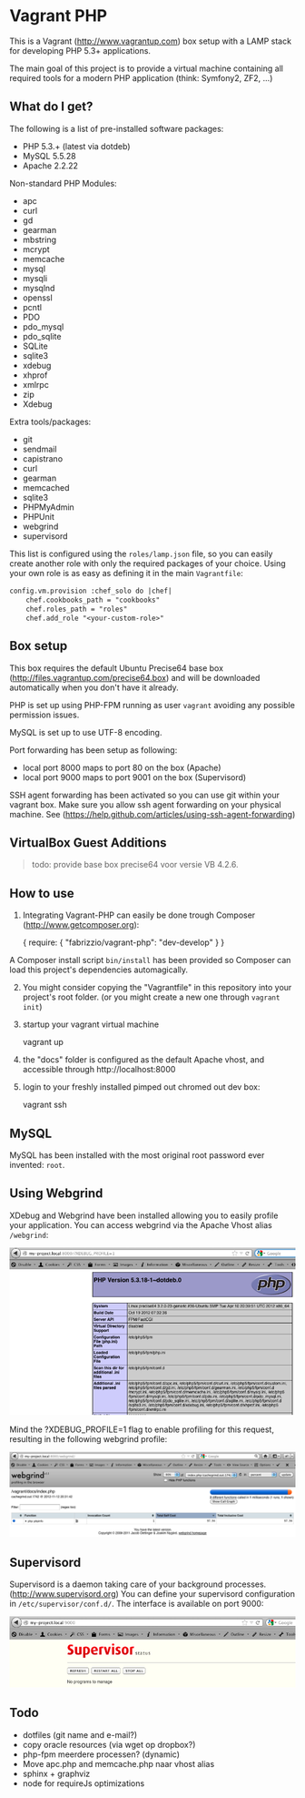 Vagrant PHP
===========
This is a Vagrant (http://www.vagrantup.com) box setup with a LAMP stack for developing PHP 5.3+ applications.

The main goal of this project is to provide a virtual machine containing all required tools for a modern PHP application (think: Symfony2, ZF2, ...)

What do I get?
--------------

The following is a list of pre-installed software packages:

- PHP 5.3.+ (latest via dotdeb)
- MySQL 5.5.28
- Apache 2.2.22

Non-standard PHP Modules:
- apc
- curl
- gd
- gearman
- mbstring
- mcrypt
- memcache
- mysql
- mysqli
- mysqlnd
- openssl
- pcntl
- PDO
- pdo_mysql
- pdo_sqlite
- SQLite
- sqlite3
- xdebug
- xhprof
- xmlrpc
- zip
- Xdebug

Extra tools/packages:

- git
- sendmail
- capistrano
- curl
- gearman
- memcached
- sqlite3
- PHPMyAdmin
- PHPUnit
- webgrind
- supervisord


This list is configured using the `roles/lamp.json` file,
so you can easily create another role with only the required packages of your choice.
Using your own role is as easy as defining it in the main `Vagrantfile`:

    config.vm.provision :chef_solo do |chef|
        chef.cookbooks_path = "cookbooks"
        chef.roles_path = "roles"
        chef.add_role "<your-custom-role>"

Box setup
---------
This box requires the default Ubuntu Precise64 base box (http://files.vagrantup.com/precise64.box) and will be downloaded automatically when you don't have it already.

PHP is set up using PHP-FPM running as user `vagrant` avoiding any possible permission issues.

MySQL is set up to use UTF-8 encoding.

Port forwarding has been setup as following:

- local port 8000 maps to port 80 on the box (Apache)
- local port 9000 maps to port 9001 on the box (Supervisord)

SSH agent forwarding has been activated so you can use git within your vagrant box.
Make sure you allow ssh agent forwarding on your physical machine. See (https://help.github.com/articles/using-ssh-agent-forwarding)

VirtualBox Guest Additions
--------------------------

> todo: provide base box precise64 voor versie VB 4.2.6.

How to use
----------

1) Integrating Vagrant-PHP can easily be done trough Composer (http://www.getcomposer.org):

    {
        require: {
            "fabrizzio/vagrant-php": "dev-develop"
        }
    }

A Composer install script `bin/install` has been provided so Composer can load this project's dependencies automagically.

2) You might consider copying the "Vagrantfile" in this repository into your project's root folder. (or you might create a new one through `vagrant init`)

3) startup your vagrant virtual machine

    vagrant up

4) the "docs" folder is configured as the default Apache vhost, and accessible through http://localhost:8000

5) login to your freshly installed pimped out chromed out dev box:

    vagrant ssh

MySQL
-----

MySQL has been installed with the most original root password ever invented: `root`.

Using Webgrind
--------------

XDebug and Webgrind have been installed allowing you to easily profile your application. You can access webgrind via the Apache Vhost alias `/webgrind`:

![PHPInfo with Xdebug enabled](http://github.com/FabriZZio/vagrant-php/raw/develop/images/phpinfo_xdebug.png)

Mind the ?XDEBUG_PROFILE=1 flag to enable profiling for this request, resulting in the following webgrind profile:

![Webgrind PHPInfo](http://github.com/FabriZZio/vagrant-php/raw/develop/images/webgrind.png)

Supervisord
-----------

Supervisord is a daemon taking care of your background processes. (http://www.supervisord.org)
You can define your supervisord configuration in `/etc/supervisor/conf.d/`.
The interface is available on port 9000:

![Supervisord interface](http://github.com/FabriZZio/vagrant-php/raw/develop/images/supervisord.png)


Todo
----

- dotfiles (git name and e-mail?)
- copy oracle resources (via wget op dropbox?)
- php-fpm meerdere processen? (dynamic)
- Move apc.php and memcache.php naar vhost alias
- sphinx + graphviz
- node for requireJs optimizations
